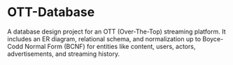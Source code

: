 # OTT-Database
A database design project for an OTT (Over-The-Top) streaming platform. It includes an ER diagram, relational schema, and normalization up to Boyce-Codd Normal Form (BCNF) for entities like content, users, actors, advertisements, and streaming history.
